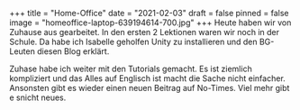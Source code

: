 +++
title = "Home-Office"
date = "2021-02-03"
draft = false
pinned = false
image = "homeoffice-laptop-639194614-700.jpg"
+++
Heute haben wir von Zuhause aus gearbeitet. In den ersten 2 Lektionen waren wir noch in der Schule. Da habe ich Isabelle geholfen Unity zu installieren und den BG-Leuten diesen Blog erklärt. 

Zuhase habe ich weiter mit den Tutorials gemacht. Es ist ziemlich kompliziert und das Alles auf Englisch ist macht die Sache nicht einfacher. Ansonsten gibt es wieder einen neuen Beitrag auf No-Times. Viel mehr gibt e snicht neues.